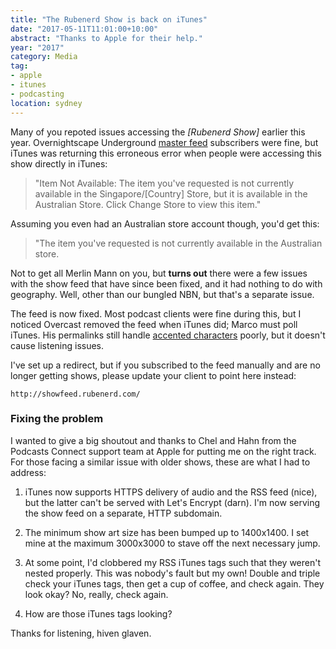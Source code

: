 ```yaml
---
title: "The Rubenerd Show is back on iTunes"
date: "2017-05-11T11:01:00+10:00"
abstract: "Thanks to Apple for their help."
year: "2017"
category: Media
tag:
- apple
- itunes
- podcasting
location: sydney
---
```

Many of you repoted issues accessing the *[Rubenerd Show]* earlier this year. Overnightscape Underground [master feed] subscribers were fine, but iTunes was returning this erroneous error when people were accessing this show directly in iTunes:

> "Item Not Available: The item you've requested is not currently
> available in the Singapore/[Country] Store, but it is available
> in the Australian Store. Click Change Store to view this item."

Assuming you even had an Australian store account though, you'd get this:

> "The item you've requested is not currently available in the Australian store.

Not to get all Merlin Mann on you, but **turns out** there were a few issues with the show feed that have since been fixed, and it had nothing to do with geography. Well, other than our bungled NBN, but that's a separate issue.

The feed is now fixed. Most podcast clients were fine during this, but I noticed Overcast removed the feed when iTunes did; Marco must poll iTunes. His permalinks still handle [accented characters] poorly, but it doesn't cause listening issues.

I've set up a redirect, but if you subscribed to the feed manually and are no longer getting shows, please update your client to point here instead:

    http://showfeed.rubenerd.com/

### Fixing the problem

I wanted to give a big shoutout and thanks to Chel and Hahn from the Podcasts Connect support team at Apple for putting me on the right track. For those facing a similar issue with older shows, these are what I had to address:

1. iTunes now supports HTTPS delivery of audio and the RSS feed (nice), but the latter can't be served with Let's Encrypt (darn). I'm now serving the show feed on a separate, HTTP subdomain.

2. The minimum show art size has been bumped up to 1400x1400. I set mine at the maximum 3000x3000 to stave off the next necessary jump.

3. At some point, I'd clobbered my RSS iTunes tags such that they weren't nested properly. This was nobody's fault but my own! Double and triple check your iTunes tags, then get a cup of coffee, and check again. They look okay? No, really, check again.

4. How are those iTunes tags looking?

Thanks for listening, hiven glaven.

[Rubénerd Show]: https://rubenerd.com/show/
[master feed]: http://onsug.com/feed/
[accented characters]: https://overcast.fm/itunes1003680071/rub-nerd-show

